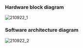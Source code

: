 ### Hardware block diagram  
![210922_1](https://user-images.githubusercontent.com/44540872/134467909-a72b5413-1580-4a2c-9cb6-7aa0d73a6a93.png)  
### Software architecture diagram  
![210922_2](https://user-images.githubusercontent.com/44540872/134467915-276bedce-5896-4f8e-958a-8d15f447ec3a.png)  
